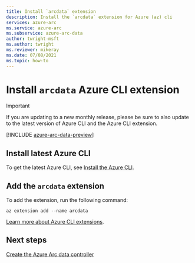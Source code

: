 ```yaml
---
title: Install `arcdata` extension
description: Install the `arcdata` extension for Azure (az) cli
services: azure-arc
ms.service: azure-arc
ms.subservice: azure-arc-data
author: twright-msft
ms.author: twright
ms.reviewer: mikeray
ms.date: 07/08/2021
ms.topic: how-to
---
```


# Install `arcdata` Azure CLI extension

> [!IMPORTANT]
> If you are updating to a new monthly release, please be sure to also update to the latest version of Azure CLI and the Azure CLI extension.

[!INCLUDE [azure-arc-data-preview](../../../includes/azure-arc-data-preview.md)]

## Install latest Azure CLI 

To get the latest Azure CLI, see [Install the Azure CLI](/cli/azure/install-azure-cli).


## Add the `arcdata` extension

To add the extension, run the following command: 

```azurecli
az extension add --name arcdata 
```

[Learn more about Azure CLI extensions](/cli/azure/azure-cli-extensions-overview).

## Next steps

[Create the Azure Arc data controller](create-data-controller.md)
